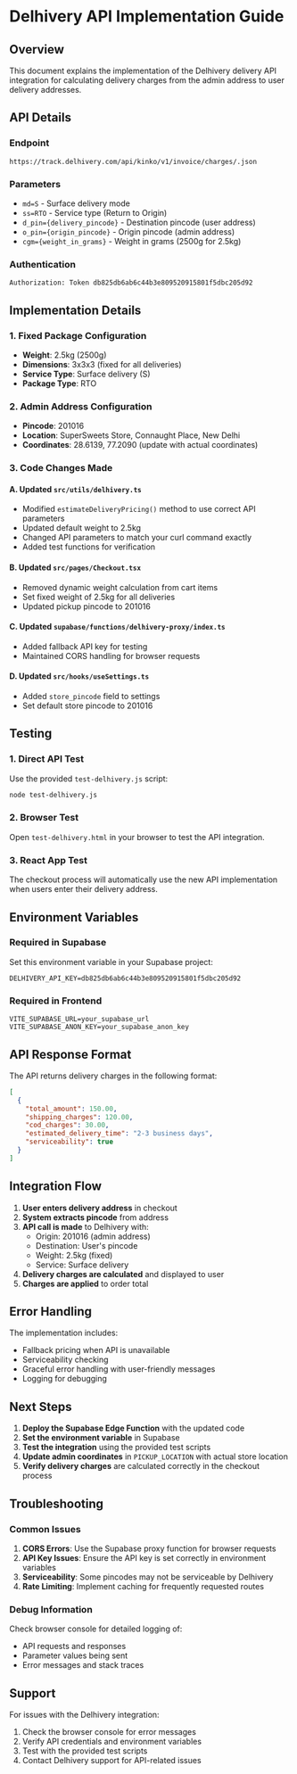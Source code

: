 # Delhivery API Implementation Guide

## Overview
This document explains the implementation of the Delhivery delivery API integration for calculating delivery charges from the admin address to user delivery addresses.

## API Details

### Endpoint
```
https://track.delhivery.com/api/kinko/v1/invoice/charges/.json
```

### Parameters
- `md=S` - Surface delivery mode
- `ss=RTO` - Service type (Return to Origin)
- `d_pin={delivery_pincode}` - Destination pincode (user address)
- `o_pin={origin_pincode}` - Origin pincode (admin address)
- `cgm={weight_in_grams}` - Weight in grams (2500g for 2.5kg)

### Authentication
```
Authorization: Token db825db6ab6c44b3e809520915801f5dbc205d92
```

## Implementation Details

### 1. Fixed Package Configuration
- **Weight**: 2.5kg (2500g)
- **Dimensions**: 3x3x3 (fixed for all deliveries)
- **Service Type**: Surface delivery (S)
- **Package Type**: RTO

### 2. Admin Address Configuration
- **Pincode**: 201016
- **Location**: SuperSweets Store, Connaught Place, New Delhi
- **Coordinates**: 28.6139, 77.2090 (update with actual coordinates)

### 3. Code Changes Made

#### A. Updated `src/utils/delhivery.ts`
- Modified `estimateDeliveryPricing()` method to use correct API parameters
- Updated default weight to 2.5kg
- Changed API parameters to match your curl command exactly
- Added test functions for verification

#### B. Updated `src/pages/Checkout.tsx`
- Removed dynamic weight calculation from cart items
- Set fixed weight of 2.5kg for all deliveries
- Updated pickup pincode to 201016

#### C. Updated `supabase/functions/delhivery-proxy/index.ts`
- Added fallback API key for testing
- Maintained CORS handling for browser requests

#### D. Updated `src/hooks/useSettings.ts`
- Added `store_pincode` field to settings
- Set default store pincode to 201016

## Testing

### 1. Direct API Test
Use the provided `test-delhivery.js` script:
```bash
node test-delhivery.js
```

### 2. Browser Test
Open `test-delhivery.html` in your browser to test the API integration.

### 3. React App Test
The checkout process will automatically use the new API implementation when users enter their delivery address.

## Environment Variables

### Required in Supabase
Set this environment variable in your Supabase project:
```
DELHIVERY_API_KEY=db825db6ab6c44b3e809520915801f5dbc205d92
```

### Required in Frontend
```
VITE_SUPABASE_URL=your_supabase_url
VITE_SUPABASE_ANON_KEY=your_supabase_anon_key
```

## API Response Format

The API returns delivery charges in the following format:
```json
[
  {
    "total_amount": 150.00,
    "shipping_charges": 120.00,
    "cod_charges": 30.00,
    "estimated_delivery_time": "2-3 business days",
    "serviceability": true
  }
]
```

## Integration Flow

1. **User enters delivery address** in checkout
2. **System extracts pincode** from address
3. **API call is made** to Delhivery with:
   - Origin: 201016 (admin address)
   - Destination: User's pincode
   - Weight: 2.5kg (fixed)
   - Service: Surface delivery
4. **Delivery charges are calculated** and displayed to user
5. **Charges are applied** to order total

## Error Handling

The implementation includes:
- Fallback pricing when API is unavailable
- Serviceability checking
- Graceful error handling with user-friendly messages
- Logging for debugging

## Next Steps

1. **Deploy the Supabase Edge Function** with the updated code
2. **Set the environment variable** in Supabase
3. **Test the integration** using the provided test scripts
4. **Update admin coordinates** in `PICKUP_LOCATION` with actual store location
5. **Verify delivery charges** are calculated correctly in the checkout process

## Troubleshooting

### Common Issues

1. **CORS Errors**: Use the Supabase proxy function for browser requests
2. **API Key Issues**: Ensure the API key is set correctly in environment variables
3. **Serviceability**: Some pincodes may not be serviceable by Delhivery
4. **Rate Limiting**: Implement caching for frequently requested routes

### Debug Information

Check browser console for detailed logging of:
- API requests and responses
- Parameter values being sent
- Error messages and stack traces

## Support

For issues with the Delhivery integration:
1. Check the browser console for error messages
2. Verify API credentials and environment variables
3. Test with the provided test scripts
4. Contact Delhivery support for API-related issues

